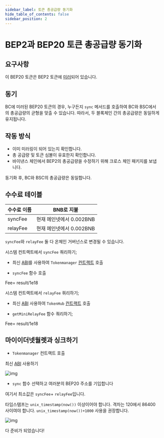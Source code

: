 ```yaml
---
sidebar_label: 토큰 총공급량 동기화
hide_table_of_contents: false
sidebar_position: 2
---
```


# BEP2과 BEP20 토큰 총공급량 동기화

## 요구사항

이 BEP20 토큰은 BEP2 토큰에 [미러](mirror.md)되어 있습니다.

## 동기

BC에 미러된 BEP20 토큰의 경우, 누구든지 `sync` 메서드를 호출하여 BC와 BSC에서의 총공급량의 균형을 맞출 수 있습니다. 따라서, 두 블록체인 간의 총공급량은 동일하게 유지됩니다.

## 작동 방식

- 이미 미러링이 되어 있는지 확인합니다.
- 총 공급량 및 토큰 심볼이 유효한지 확인합니다.
- 바이낸스 체인에서 BEP2의 총공급량을 수정하기 위해 크로스 체인 패키지를 보냅니다.

동기화 후, BC와 BSC의 총공급량은 동일합니다.

## 수수료 테이블

| 수수료 이름   | BNB로 지불 |
| ----------- | ---------------------------- |
| syncFee     | 현재 메인넷에서 0.002BNB |
| relayFee    | 현재 메인넷에서 0.002BNB |

`syncFee`와 `relayFee` 둘 다 온체인 거버넌스로 변경될 수 있습니다.

시스템 컨트랙트에서 `syncFee` 쿼리하기;

- 최신 [ABI](https://github.com/bnb-chain/bsc-genesis-contract/blob/master/abi/tokenmanager.abi )를 사용하여 `Tokenmanager` [컨트랙트](https://testnet.bscscan.com/address/0x0000000000000000000000000000000000001008#writeContract) 호출

- `syncFee` 함수 호출

Fee= result/1e18

시스템 컨트랙트에서 `relayFee` 쿼리하기;

- 최신 [ABI](https://github.com/bnb-chain/bsc-genesis-contract/blob/master/abi/tokenhub.abi) 사용하여 `TokenHub` [컨트랙트](https://testnet.bscscan.com/address/0x0000000000000000000000000000000000001008#writeContract) 호출

- `getMiniRelayFee` 함수 쿼리하기;

Fee= result/1e18

## 마이이더넷월렛과 싱크하기

- `Tokenmanager` 컨트랙트 호출

최신 [ABI](https://github.com/bnb-chain/bsc-genesis-contract/blob/master/abi/tokenmanager.abi) 사용하기

![img](https://lh5.googleusercontent.com/SYyvWVcLHELSE72JSXqBwMJB6Y50jMz5HgH6irmCbyxGwr-W_Hz-vbm4IqWXAqE2hvCAXaqNKfs28ZhGFtMrMrDgWvDfEkHPunnSuxSKPpLBtuxmiX-b5yRjfczENJxKDrqSAYWy)

- `sync` 함수 선택하고 여러분의 BEP20 주소를 기입합니다

여기서 최소값은 `syncFee`+ `relayFee`입니다.

타임스탬프는 `unix_timestamp(now())` 이상이어야 합니다. 격차는 120에서 86400 사이여야 합니다. `unix_timestamp(now())+1000` 사용을 권장합니다.

![img](https://lh5.googleusercontent.com/EIgRKIBY8unMsuSBa88jY_EXdJeO1WtaXTQLV905AZmPJDsN72chHcPZrDEWOeD8m1a1awEwP43Uh0eFURLXSKQvnfc3J9YzWLYuBvAeVwIwicKfLUZlCkvkR0NdWxkYWAQKa3Ii)

다 준비가 되었습니다!